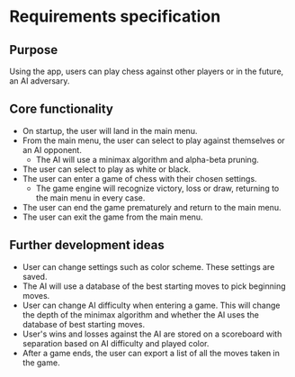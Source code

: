 # Requirements specification
## Purpose
Using the app, users can play chess against other players or in the future, an AI adversary.

## Core functionality
- On startup, the user will land in the main menu.
- From the main menu, the user can select to play against themselves or an AI opponent.
  - The AI will use a minimax algorithm and alpha-beta pruning.
- The user can select to play as white or black.
- The user can enter a game of chess with their chosen settings.
  - The game engine will recognize victory, loss or draw, returning to the main menu in every case.
- The user can end the game prematurely and return to the main menu.
- The user can exit the game from the main menu.

## Further development ideas
- User can change settings such as color scheme. These settings are saved.
- The AI will use a database of the best starting moves to pick beginning moves.
- User can change AI difficulty when entering a game. This will change the depth of the minimax algorithm and whether the AI uses the database of best starting moves.
- User's wins and losses against the AI are stored on a scoreboard with separation based on AI difficulty and played color.
- After a game ends, the user can export a list of all the moves taken in the game.
